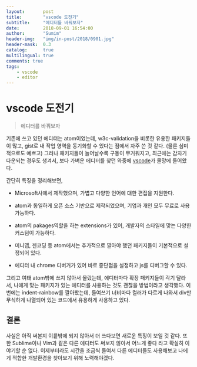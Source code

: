 ```yaml
---
layout:       post
title:        "vscode 도전기"
subtitle:     "에디터를 바꿔보자"
date:         2018-09-01 16:54:00
author:       "Sumim"
header-img:   "img/in-post/2018/0901.jpg"
header-mask:  0.3
catalog:      true
multilingual: true
comments: true
tags:
    - vscode
    - editor
---
```


# vscode 도전기

> 에디터를 바꿔보자



기존에 쓰고 있던 에디터는 atom이었는데, w3c-validation을 비롯한 유용한 패키지들이 많고, gist로 내 작업 영역을 동기화할 수 있다는 점에서 자주 쓴 것 같다. (물론 심미적으로도 예쁘고)  그러나 패키지들이 늘어날수록 구동이 무거워지고, 최근에는 갑자기 다운되는 경우도 생겨서, 보다 가벼운 에디터를 찾던 와중에 [vscode](https://code.visualstudio.com/)가 물망에 들어왔다.



간단히 특징을 정리해보면,

- Microsoft사에서 제작했으며, 가볍고 다양한 언어에 대한 편집을 지원한다.

- atom과 동일하게 오픈 소스 기반으로 제작되었으며, 기업과 개인 모두 무료로 사용 가능하다.

- atom의 pakages역할을 하는 extensions가 있어, 개발자의 스타일에 맞는 다양한 커스텀이 가능하다.

- 미니맵, 젠코딩 등 atom에서는 추가적으로 깔아야 했던 패키지들이 기본적으로 설정되어 있다. 

- 에디터 내 chrome 디버거가 있어 바로 중단점을 설정하고 js를 디버그할 수 있다.


그리고 여태 atom밖에 쓰지 않아서 몰랐는데, 에디터마다 확장 패키지들이 각기 달라서, 나에게 맞는 패키지가 있는 에디터를 사용하는 것도 괜찮을 방법이라고 생각했다. 이번에는 indent-rainbow를 깔아봤는데, 들여쓰기 너비마다 컬러가 다르게 나와서 div만 무식하게 나열되어 있는 코드에서 유용하게 사용하고 있다. 



## 결론

사실은 아직 써본지 이릍밖에 되지 않아서 더 쓰다보면 새로운 특징이 보일 것 같다. 또한 Sublime이나 Vim과 같은 다른 에디터도 써보지 않아서 어느게 좋다 라고 확실히 이야기할 순 없다. 이제부터라도 시간을 조금씩 들여서 다른 에디터들도 사용해보고 나에게 적합한 개발환경을 찾아보기 위해 노력해야겠다.



